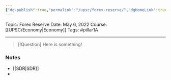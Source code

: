 ```yaml
---
{"dg-publish":true,"permalink":"/upsc/forex-reserve/","dgHomeLink":true,"dgPassFrontmatter":false}
---
```


Topic: Forex Reserve
Date: May 6, 2022
Course: [[UPSC/Economy|Economy]]
Tags: #pillar1A

---

> [!Question]
> Here is something! 


### Notes
- [[SDR|SDR]]
- 



